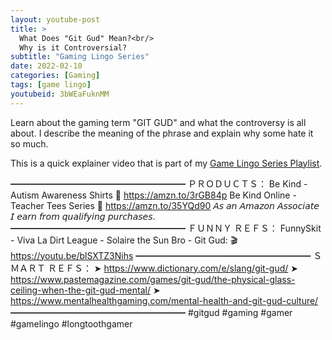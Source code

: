```yaml
---
layout: youtube-post
title: >
  What Does "Git Gud" Mean?<br/>
  Why is it Controversial?
subtitle: "Gaming Lingo Series"
date: 2022-02-10
categories: [Gaming]
tags: [game lingo]
youtubeid: 3bWEaFuknMM
---
```


<p class="premono" markdown="1">
Learn about the gaming term "GIT GUD" and what the controversy is all about. I describe the meaning of the phrase and explain why some hate it so much.

This is a quick explainer video that is part of my [Game Lingo Series Playlist](https://youtube.com/playlist?list=PLYTW1X-dTQ4RXDsasjPU2HEM5BZ2s5cu4).

━━━━━━━━━━━━━━━━━━━━
ＰＲＯＤＵＣＴＳ：
  Be Kind - Autism Awareness Shirts
  🛒 <https://amzn.to/3rGB84p>
  Be Kind Online - Teacher Tees Series
  🛒 <https://amzn.to/35YQd90>
  𝘈𝘴 𝘢𝘯 𝘈𝘮𝘢𝘻𝘰𝘯 𝘈𝘴𝘴𝘰𝘤𝘪𝘢𝘵𝘦 𝘐 𝘦𝘢𝘳𝘯 𝘧𝘳𝘰𝘮 𝘲𝘶𝘢𝘭𝘪𝘧𝘺𝘪𝘯𝘨 𝘱𝘶𝘳𝘤𝘩𝘢𝘴𝘦𝘴.
━━━━━━━━━━━━━━━━━━━━
ＦＵＮＮＹ ＲＥＦＳ：
  FunnySkit - Viva La Dirt League - Solaire the Sun Bro - Git Gud:
  🎬 <https://youtu.be/blSXTZ3Nihs>
━━━━━━━━━━━━━━━━━━━━
ＳＭＡＲＴ ＲＥＦＳ：
  ➤ <https://www.dictionary.com/e/slang/git-gud/>
  ➤ <https://www.pastemagazine.com/games/git-gud/the-physical-glass-ceiling-when-the-git-gud-mental/>
  ➤ <https://www.mentalhealthgaming.com/mental-health-and-git-gud-culture/>
━━━━━━━━━━━━━━━━━━━━
#gitgud #gaming #gamer #gamelingo #longtoothgamer
</p>
